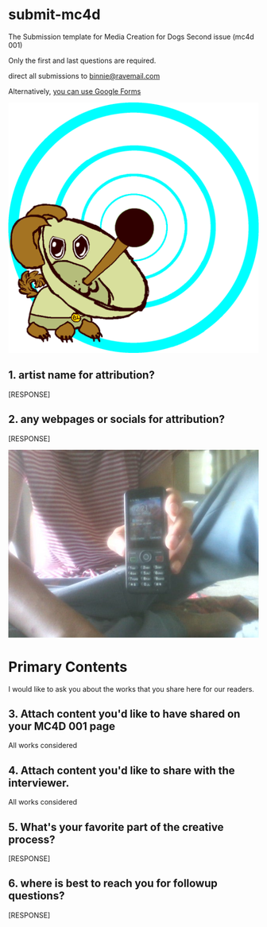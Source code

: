 # submit-mc4d
The Submission template for Media Creation for Dogs Second issue (mc4d 001)

Only the first and last questions are required. 

direct all submissions to binnie@ravemail.com

Alternatively, [you can use Google Forms](https://docs.google.com/forms/d/e/1FAIpQLSesjcIVLQgq1_0UCSdU1hvrFG14KGw24emG8jfJqDyKLiPpsA/viewform)


![alt text](sadielightdish.png "REACHING SELF FULFILLMENT THROUGH THE ACT OF CREATION!")


## 1. artist name for attribution?

[RESPONSE]

## 2. any webpages or socials for attribution?

[RESPONSE]

![alt text](WIN_20240114_14_21_03_Pro.jpg "HAVE YOU BROUGHT SOMETHING FOR OUR SPREAD?")
# Primary Contents
I would like to ask you about the works that you share here for our readers.

## 3. **Attach content you'd like to have shared on your MC4D 001 page**

All works considered

## 4. **Attach content you'd like to share with the interviewer.**

All works considered

## 5. What's your favorite part of the creative process?

[RESPONSE]

## 6. where is best to reach you for followup questions?

[RESPONSE]
